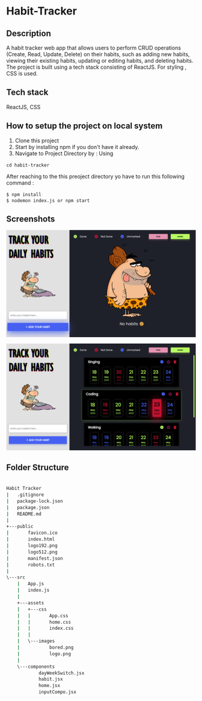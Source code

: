 # Habit-Tracker
## Description
  A habit tracker web app that allows users to perform CRUD operations (Create, Read, Update, Delete) on their habits, such as adding new habits, viewing their existing habits, updating or editing habits, and deleting habits. The project is built using a tech stack consisting of ReactJS. For styling , CSS is used.

## Tech stack
  ReactJS, CSS

## How to setup the project on local system
  1. Clone this project
  2. Start by installing npm if you don't have it already.
  3. Navigate to Project Directory by : Using
  ```
  cd habit-tracker
  ```

  After reaching to the this preoject directory yo have to run this following command :
  ```
  $ npm install
  $ nodemon index.js or npm start
  ```

 ## Screenshots
  ![Screenshot 1](https://github.com/ashish88pal/habitTrackerReactCN/blob/27587310225a8fc1464f52aaa93c8b4baf870a09/src/screenshots/ss1.png?raw=true)

  ![Screenshot 2](https://github.com/ashish88pal/habitTrackerReactCN/blob/27587310225a8fc1464f52aaa93c8b4baf870a09/src/screenshots/ss2.png?raw=true)







  ## Folder Structure
```bash

Habit Tracker
|   .gitignore
|   package-lock.json
|   package.json
|   README.md
|
+---public
|       favicon.ico
|       index.html
|       logo192.png
|       logo512.png
|       manifest.json
|       robots.txt
|
\---src
    |   App.js
    |   index.js
    |
    +---assets
    |   +---css
    |   |       App.css
    |   |       home.css
    |   |       index.css
    |   |
    |   \---images
    |           bored.png
    |           logo.png
    |
    \---components
            dayWeekSwitch.jsx
            habit.jsx
            home.jsx
            inputCompo.jsx
```
